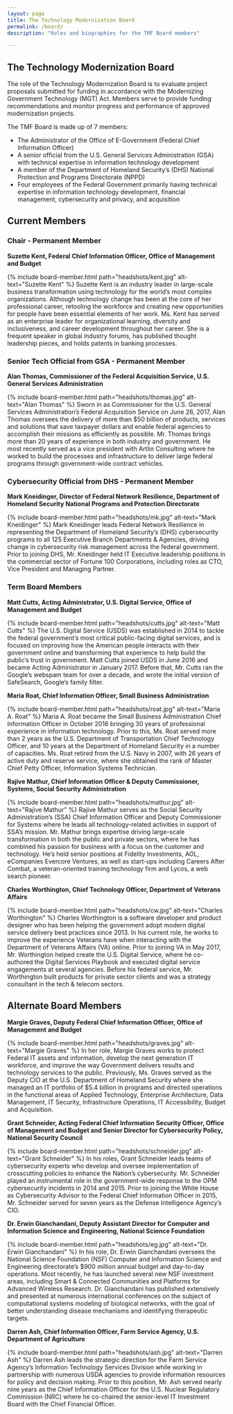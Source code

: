 ```yaml
---
layout: page
title: The Technology Modernization Board
permalink: /board/
description: "Roles and biographies for the TMF Board members"

---
```


## The Technology Modernization Board

The role of the Technology Modernization Board is to evaluate project proposals submitted for funding in accordance with the Modernizing Government Technology (MGT) Act.  Members serve to provide funding recommendations and monitor progress and performance of approved modernization projects.

The TMF Board is made up of 7 members:
- The Administrator of the Office of E-Government (Federal Chief Information Officer)
- A senior official from the U.S. General Services Administration (GSA) with technical expertise in information technology development
- A member of the Department of Homeland Security’s (DHS) National Protection and Programs Directorate (NPPD)
- Four employees of the Federal Government primarily having technical expertise in information technology development, financial management, cybersecurity and privacy, and acquisition

## Current Members

### Chair - Permanent Member

**Suzette Kent, Federal Chief Information Officer, Office of Management and Budget**

{% include board-member.html path="headshots/kent.jpg" alt-text="Suzette Kent" %} Suzette Kent is an industry leader in large-scale business transformation using technology for the world’s most complex organizations. Although technology change has been at the core of her professional career, retooling the workforce and creating new opportunities for people have been essential elements of her work. Ms. Kent has served as an enterprise leader for organizational learning, diversity and inclusiveness, and career development throughout her career. She is a frequent speaker in global industry forums, has published thought leadership pieces, and holds patents in banking processes.

### Senior Tech Official from GSA - Permanent Member

**Alan Thomas, Commissioner of the Federal Acquisition Service, U.S. General Services Administration**

{% include board-member.html path="headshots/thomas.jpg" alt-text="Alan Thomas" %} Sworn in as Commissioner for the U.S. General Services Administration’s Federal Acquisition Service on June 26, 2017, Alan Thomas oversees the delivery of more than $50 billion of products, services and solutions that save taxpayer dollars and enable federal agencies to accomplish their missions as efficiently as possible. Mr. Thomas brings more than 20 years of experience in both industry and government. He most recently served as a vice president with Artlin Consulting where he worked to build the processes and infrastructure to deliver large federal programs through government-wide contract vehicles.

### Cybersecurity Official from DHS - Permanent Member

**Mark Kneidinger, Director of Federal Network Resilience, Department of Homeland Security National Programs and Protection Directorate**

{% include board-member.html path="headshots/mk.jpg" alt-text="Mark Kneidinger" %} Mark Kneidinger leads Federal Network Resilience in representing the Department of Homeland Security’s (DHS) cybersecurity programs to all 125 Executive Branch Departments & Agencies, driving change in cybersecurity risk management across the federal government. Prior to joining DHS, Mr. Kneidinger held IT Executive leadership positions in the commercial sector of Fortune 100 Corporations, including roles as CTO, Vice President and Managing Partner.

### Term Board Members

**Matt Cutts, Acting Administrator, U.S. Digital Service, Office of Management and Budget**

{% include board-member.html path="headshots/cutts.jpg" alt-text="Matt Cutts" %} The U.S. Digital Service (USDS) was established in 2014 to tackle the federal government’s most critical public-facing digital services, and is focused on improving how the American people interacts with their government online and transforming that experience to help build the public’s trust in government. Matt Cutts joined USDS in June 2016 and became Acting Administrator in January 2017. Before that, Mr. Cutts ran the Google’s webspam team for over a decade, and wrote the initial version of SafeSearch, Google’s family filter.

**Maria Roat, Chief Information Officer, Small Business Administration**

{% include board-member.html path="headshots/roat.jpg" alt-text="Maria A. Roat" %} Maria A. Roat became the Small Business Administration Chief Information Officer in October 2016 bringing 30 years of professional experience in information technology. Prior to this, Ms. Roat served more than 2 years as the U.S. Department of Transportation Chief Technology Officer, and 10 years at the Department of Homeland Security in a number of capacities. Ms. Roat retired from the U.S. Navy in 2007, with 26 years of active duty and reserve service, where she obtained the rank of Master Chief Petty Officer, Information Systems Technician.

**Rajive Mathur, Chief Information Officer & Deputy Commissioner, Systems, Social Security Administration**

{% include board-member.html path="headshots/mathur.jpg" alt-text="Rajive Mathur" %} Rajive Mathur serves as the Social Security Administration’s (SSA) Chief Information Officer and Deputy Commissioner for Systems where he leads all technology-related activities in support of SSA’s mission. Mr. Mathur brings expertise driving large-scale transformation in both the public and private sectors, where he has combined his passion for business with a focus on the customer and technology. He’s held senior positions at Fidelity Investments, AOL, eCompanies Evercore Ventures, as well as start-ups including Careers After Combat, a veteran-oriented training technology firm and Lycos, a web search pioneer.

**Charles Worthington, Chief Technology Officer, Department of Veterans Affairs**

{% include board-member.html path="headshots/cw.jpg" alt-text="Charles Worthington" %} Charles Worthington is a software developer and product designer who has been helping the government adopt modern digital service delivery best practices since 2013. In his current role, he works to improve the experience Veterans have when interacting with the Department of Veterans Affairs (VA) online. Prior to joining VA in May 2017, Mr. Worthington helped create the U.S. Digital Service, where he co-authored the Digital Services Playbook and executed digital service engagements at several agencies. Before his federal service, Mr. Worthington built products for private sector clients and was a strategy consultant in the tech & telecom sectors.

## Alternate Board Members

**Margie Graves, Deputy Federal Chief Information Officer, Office of Management and Budget**

{% include board-member.html path="headshots/graves.jpg" alt-text="Margie Graves" %} In her role, Margie Graves works to protect Federal IT assets and information, develop the next generation IT workforce, and improve the way Government delivers results and technology services to the public. Previously, Ms. Graves served as the Deputy CIO at the U.S. Department of Homeland Security where she managed an IT portfolio of $5.4 billion in programs and directed operations in the functional areas of Applied Technology, Enterprise Architecture, Data Management, IT Security, Infrastructure Operations, IT Accessibility, Budget and Acquisition.

**Grant Schneider, Acting Federal Chief Information Security Officer, Office of Management and Budget and Senior Director for Cybersecurity Policy, National Security Council**

{% include board-member.html path="headshots/schneider.jpg" alt-text="Grant Schneider" %} In his roles, Grant Schneider leads teams of cybersecurity experts who develop and oversee implementation of crosscutting policies to enhance the Nation’s cybersecurity. Mr. Schneider played an instrumental role in the government-wide response to the OPM cybersecurity incidents in 2014 and 2015. Prior to joining the White House as Cybersecurity Advisor to the Federal Chief Information Officer in 2015, Mr. Schneider served for seven years as the Defense Intelligence Agency’s CIO.

**Dr. Erwin Gianchandani, Deputy Assistant Director for Computer and Information Science and Engineering, National Science Foundation**

{% include board-member.html path="headshots/eg.jpg" alt-text="Dr. Erwin Gianchandani" %} In his role, Dr. Erwin Gianchandani oversees the National Science Foundation (NSF) Computer and Information Science and Engineering directorate’s $900 million annual budget and day-to-day operations. Most recently, he has launched several new NSF investment areas, including Smart & Connected Communities and Platforms for Advanced Wireless Research. Dr. Gianchandani has published extensively and presented at numerous international conferences on the subject of computational systems modeling of biological networks, with the goal of better understanding disease mechanisms and identifying therapeutic targets.

**Darren Ash, Chief Information Officer, Farm Service Agency, U.S. Department of Agriculture**

{% include board-member.html path="headshots/ash.jpg" alt-text="Darren Ash" %} Darren Ash leads the strategic direction for the Farm Service Agency’s Information Technology Services Division while working in partnership with numerous USDA agencies to provide information resources for policy and decision making. Prior to this position, Mr. Ash served nearly nine years as the Chief Information Officer for the U.S. Nuclear Regulatory Commission (NRC) where he co-chaired the senior-level IT Investment Board with the Chief Financial Officer.
